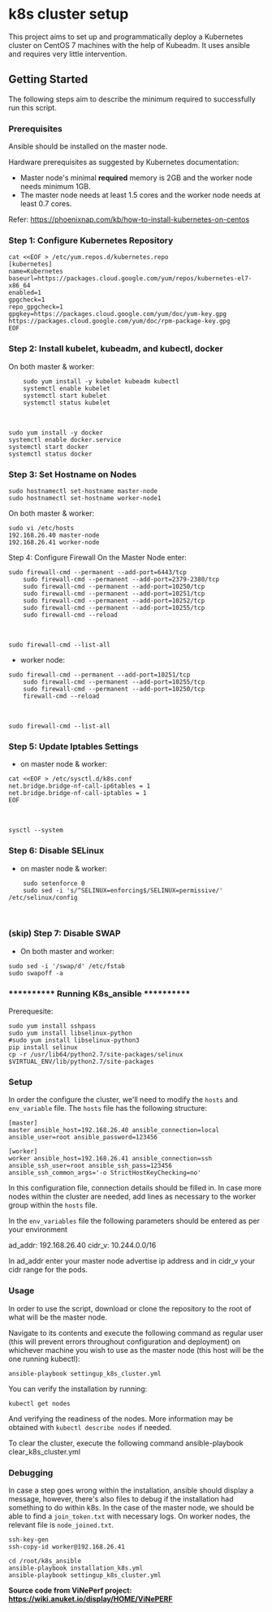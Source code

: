 # k8s cluster setup

This project aims to set up and programmatically deploy a Kubernetes cluster on CentOS 7 machines with the help of Kubeadm. It uses ansible and requires very little intervention.

## Getting Started
The following steps aim to describe the minimum required to successfully run this script.


### Prerequisites

Ansible should be installed on the master node. 

Hardware prerequisites as suggested by Kubernetes documentation:

-   Master node's minimal  **required**  memory is 2GB and the worker node needs minimum 1GB.
-   The master node needs at least 1.5 cores and the worker node needs at least 0.7 cores.

Refer: https://phoenixnap.com/kb/how-to-install-kubernetes-on-centos

### Step 1: Configure Kubernetes Repository

```
cat <<EOF > /etc/yum.repos.d/kubernetes.repo
[kubernetes]
name=Kubernetes
baseurl=https://packages.cloud.google.com/yum/repos/kubernetes-el7-x86_64
enabled=1
gpgcheck=1
repo_gpgcheck=1
gpgkey=https://packages.cloud.google.com/yum/doc/yum-key.gpg https://packages.cloud.google.com/yum/doc/rpm-package-key.gpg
EOF
```



### Step 2: Install kubelet, kubeadm, and kubectl, docker

On both master & worker:

```
	sudo yum install -y kubelet kubeadm kubectl
	systemctl enable kubelet
	systemctl start kubelet
	systemctl status kubelet
```

​	

	sudo yum install -y docker
	systemctl enable docker.service
	systemctl start docker
	systemctl status docker

### Step 3: Set Hostname on Nodes

	sudo hostnamectl set-hostname master-node
	sudo hostnamectl set-hostname worker-node1

On both master & worker:	

```
sudo vi /etc/hosts
192.168.26.40 master-node
192.168.26.41 worker-node
```

Step 4: Configure Firewall
On the Master Node enter:
	

```
sudo firewall-cmd --permanent --add-port=6443/tcp
	sudo firewall-cmd --permanent --add-port=2379-2380/tcp
	sudo firewall-cmd --permanent --add-port=10250/tcp
	sudo firewall-cmd --permanent --add-port=10251/tcp
	sudo firewall-cmd --permanent --add-port=10252/tcp
	sudo firewall-cmd --permanent --add-port=10255/tcp
	sudo firewall-cmd --reload
```

​	

	sudo firewall-cmd --list-all

- worker node:
  	

```
sudo firewall-cmd --permanent --add-port=10251/tcp
	sudo firewall-cmd --permanent --add-port=10255/tcp
	sudo firewall-cmd --permanent --add-port=10250/tcp
	firewall-cmd --reload
```

​	

	sudo firewall-cmd --list-all

### Step 5: Update Iptables Settings

- on master node & worker:

```
cat <<EOF > /etc/sysctl.d/k8s.conf
net.bridge.bridge-nf-call-ip6tables = 1
net.bridge.bridge-nf-call-iptables = 1
EOF
```

​	

	sysctl --system

### Step 6: Disable SELinux

- on master node & worker:

```
	sudo setenforce 0
	sudo sed -i 's/^SELINUX=enforcing$/SELINUX=permissive/' /etc/selinux/config
```

​	

### (skip) Step 7: Disable SWAP

- On both master and worker:

```
sudo sed -i '/swap/d' /etc/fstab
sudo swapoff -a
```

### ********** Running K8s_ansible **********

Prerequesite:
	

```
sudo yum install sshpass
sudo yum install libselinux-python
#sudo yum install libselinux-python3
pip install selinux
cp -r /usr/lib64/python2.7/site-packages/selinux $VIRTUAL_ENV/lib/python2.7/site-packages
```
### Setup
In order the configure the cluster, we'll need to modify the `hosts` and `env_variable` file. The `hosts` file has the following structure:

```
[master]
master ansible_host=192.168.26.40 ansible_connection=local ansible_user=root ansible_password=123456

[worker]
worker ansible_host=192.168.26.41 ansible_connection=ssh ansible_ssh_user=root ansible_ssh_pass=123456 ansible_ssh_common_args='-o StrictHostKeyChecking=no'

```
In this configuration file, connection details should be filled in. In case more nodes within the cluster are needed, add lines as necessary to the worker group within the `hosts` file.

In the `env_variables` file the following parameters should be entered as per your environment

ad_addr: 192.168.26.40
cidr_v: 10.244.0.0/16

In ad_addr enter your master node advertise ip address and in cidr_v your cidr range for the pods.

### Usage
In order to use the script, download or clone the repository to the root of what will be the master node.

Navigate to its contents and execute the following command as regular user (this will prevent errors throughout configuration and deployment) on whichever machine you wish to use as the master node (this host will be the one running kubectl):

```
ansible-playbook settingup_k8s_cluster.yml
```
You can verify the installation by running:
```
kubectl get nodes
```
And verifying the readiness of the nodes. More information may be obtained with `kubectl describe nodes` if needed.

To clear the cluster, execute the following command
ansible-playbook clear_k8s_cluster.yml

### Debugging
In case a step goes wrong within the installation, ansible should display a message, however, there's also files to debug if the installation had something to do within k8s. In the case of the master node, we should be able to find a `join_token.txt` with necessary logs. On worker nodes, the relevant file is `node_joined.txt`.
​	

	ssh-key-gen
	ssh-copy-id worker@192.168.26.41
	
	cd /root/k8s_ansible
	ansible-playbook installation_k8s.yml
	ansible-playbook settingup_k8s_cluster.yml



**Source code from ViNePerf project: https://wiki.anuket.io/display/HOME/ViNePERF**
